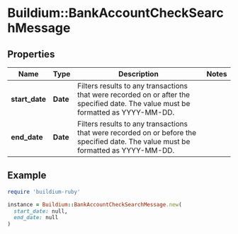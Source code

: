 # Buildium::BankAccountCheckSearchMessage

## Properties

| Name | Type | Description | Notes |
| ---- | ---- | ----------- | ----- |
| **start_date** | **Date** | Filters results to any transactions that were recorded on or after the specified date. The value must be formatted as YYYY-MM-DD. |  |
| **end_date** | **Date** | Filters results to any transactions that were recorded on or before the specified date. The value must be formatted as YYYY-MM-DD. |  |

## Example

```ruby
require 'buildium-ruby'

instance = Buildium::BankAccountCheckSearchMessage.new(
  start_date: null,
  end_date: null
)
```


